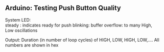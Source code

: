 Arduino: Testing Push Button Quality
------------------------------------

System LED:  
  steady  : indicates ready for push 
  blinking: buffer overflow: to many High, Low oscillations
  
Output:
  Duration (in number of loop cycles) of HIGH, LOW, HIGH, LOW,....
  All numbers are shown in hex 


